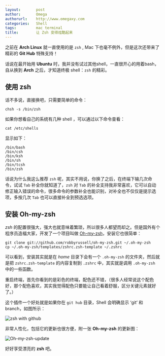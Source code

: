 ```yaml
---
layout:       post
author:       Omega
authorurl:    http://www.omegaxy.com
categories:   Shell
tags:         mac terminal
title:        让 Zsh 变得炫酷起来
---
```



之前在 **Arch Linux** 就一直使用的是 `zsh` , Mac 下也毫不例外，但是这次还带来了精彩的 **Git Hub** 特殊支持！

话说在最开始用 **Ubuntu** 时，我并没有试过其他shell，一直很开心的用着bash，自从换到 **Arch** 之后，才知道终极 shell：`zsh` 的精彩。

## 使用 zsh

话不多说，直接换吧，只需要简单的命令：

	chsh -s /bin/zsh

如果你想看自己的系统有几种 shell ，可以通过以下命令查看：

	cat /etc/shells

显示如下：

	/bin/bash
	/bin/csh
	/bin/ksh
	/bin/sh
	/bin/tcsh
	/bin/zsh

话说为什么我这么推荐 `zsh` 呢，其实不用说，你换了之后，在终端下输几次命令，试试 `Tab` 补全你就知道了，`zsh` 对 `Tab` 的补全支持我非常喜欢，它可以自动修正输入错误的命令，很多命令的参数补全也能识别，对补全也不仅仅是提示选项，多按几次 `Tab` 也可以直接补全到预选选项。

## 安装 Oh-my-zsh

*zsh* 的配置很强大，强大也就意味着繁琐，所以很多人都望而却之。但是国外有个程序员造福大家，开发了一个项目叫做 [Oh-my-zsh](https://github.com/robbyrussell/oh-my-zsh)，安装它也很简单：

	git clone git://github.com/robbyrussell/oh-my-zsh.git ~/.oh-my-zsh
	cp ~/.oh-my-zsh/templates/zshrc.zsh-template ~/.zshrc

可以看到，安装其实就是在 *home* 目录下会有一个 `.oh-my-zsh` 的文件夹，然后就是把 `zshrc.zsh-template` 的内容复制到 `.zshrc` 中，其实就是调用 `.oh-my-zsh` 中的一些函数。

重启终端，首先你看到的是彩色的终端，配色还不错，（很多人经常说这个配色好，那个配色喜欢，其实我觉得配色只要能让自己看着舒服，区分关键元素就好了。）

这个插件一个好处就是如果你在 `git hub` 目录，Shell 会明确显示 ‘git’ 和 branch，如图所示：

![zsh with github](/Pictures/zsh/github.png)

非常人性化，包括它的更新也很方便，附一张 **Oh-my-zsh** 的更新图：

![Oh-my-zsh-update](/Pictures/zsh/update.png)

好好享受漂亮的 **zsh** 吧。
